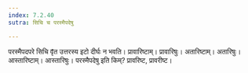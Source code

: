 ```yaml
---
index: 7.2.40
sutra: सिचि च परस्मैपदेषु

---
```

परस्मैपदपरे सिचि वृ̄त उत्तरस्य इटो दीर्घः न भवति। प्रावारिष्टाम्। प्रावारिषुः। अतारिष्टाम्। अतारिषुः। आस्तारिष्टाम्। आस्तारिषुः। परस्मैपदेषु इति किम्? प्रावरिष्ट, प्रावरीष्ट।